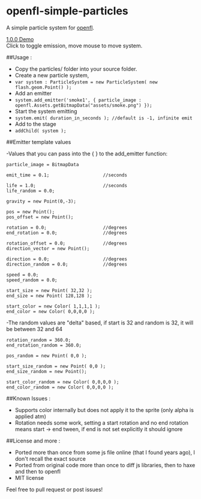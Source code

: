 openfl-simple-particles
=======================

A simple particle system for [openfl](http://openfl.org).

[ 1.0.0 Demo ](http://underscorediscovery.com/sven/openfl-simple-particles/)    
Click to toggle emission, move mouse to move system.

##Usage : 

- Copy the particles/ folder into your source folder.
- Create a new particle system, 
- `var system : ParticleSystem = new ParticleSystem( new flash.geom.Point() );`
- Add an emitter 
- `system.add_emitter('smoke1', { particle_image : openfl.Assets.getBitmapData("assets/smoke.png") });`
- Start the system emitting
- `system.emit( duration_in_seconds ); //default is -1, infinite emit`
- Add to the stage
- `addChild( system );`

##Emitter template values

-Values that you can pass into the { } to the add_emitter function: 

    particle_image = BitmapData

    emit_time = 0.1; 					//seconds

    life = 1.0;							//seconds
    life_random = 0.0;

    gravity = new Point(0,-3);

    pos = new Point();
    pos_offset = new Point();
    
    rotation = 0.0;						//degrees
    end_rotation = 0.0;					//degrees

    rotation_offset = 0.0;				//degrees
    direction_vector = new Point();

    direction = 0.0;					//degrees
    direction_random = 0.0;				//degrees

    speed = 0.0;
    speed_random = 0.0;

    start_size = new Point( 32,32 );
    end_size = new Point( 128,128 );

    start_color = new Color( 1,1,1,1 );
    end_color = new Color( 0,0,0,0 );

-The random values are "delta" based, if start is 32 and random is 32, it will be between 32 and 64

    rotation_random = 360.0;
    end_rotation_random = 360.0;

    pos_random = new Point( 0,0 );

    start_size_random = new Point( 0,0 );
    end_size_random = new Point();

    start_color_random = new Color( 0,0,0,0 );
    end_color_random = new Color( 0,0,0,0 );


##Known Issues :

- Supports color internally but does not apply it to the sprite (only alpha is applied atm)
- Rotation needs some work, setting a start rotation and no end rotation means start -> end tween, if end is not set explicitly it should ignore

##License and more :

- Ported more than once from some js file online (that I found years ago), I don't recall the exact source
- Ported from original code more than once to diff js libraries, then to haxe and then to openfl
- MIT license


Feel free to pull request or post issues!

